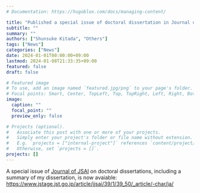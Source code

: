 ```yaml
---
# Documentation: https://hugoblox.com/docs/managing-content/

title: "Published a special issue of doctoral dissertation in Journal of JSAI"
subtitle: ""
summary: ""
authors: ["Shunsuke Kitada", "Others"]
tags: ["News"]
categories: ["News"]
date: 2024-01-01T00:00:00+09:00
lastmod: 2024-01-08T21:33:35+09:00
featured: false
draft: false

# Featured image
# To use, add an image named `featured.jpg/png` to your page's folder.
# Focal points: Smart, Center, TopLeft, Top, TopRight, Left, Right, BottomLeft, Bottom, BottomRight.
image:
  caption: ""
  focal_point: ""
  preview_only: false

# Projects (optional).
#   Associate this post with one or more of your projects.
#   Simply enter your project's folder or file name without extension.
#   E.g. `projects = ["internal-project"]` references `content/project/deep-learning/index.md`.
#   Otherwise, set `projects = []`.
projects: []
---
```


A special issue of [Journal of JSAI](https://www.ai-gakkai.or.jp/en/published_books/journals_of_jsai/) on doctoral dissertations, including a summary of my dissertation, is now avaiable: https://www.jstage.jst.go.jp/article/jjsai/39/1/39_50/_article/-char/ja/
